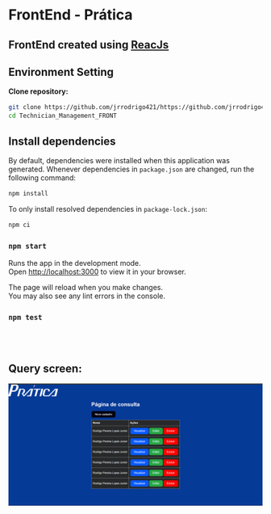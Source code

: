 # FrontEnd - Prática

## FrontEnd created using [ReacJs](https://react.dev/learn) 

## Environment Setting

**Clone repository:**
```sh
git clone https://github.com/jrrodrigo421/https://github.com/jrrodrigo421/Technician_Management_FRONT
cd Technician_Management_FRONT
```

## Install dependencies

By default, dependencies were installed when this application was generated.
Whenever dependencies in `package.json` are changed, run the following command:

```sh
npm install
```

To only install resolved dependencies in `package-lock.json`:

```sh
npm ci
```


### `npm start`

Runs the app in the development mode.\
Open [http://localhost:3000](http://localhost:3000) to view it in your browser.

The page will reload when you make changes.\
You may also see any lint errors in the console.

### `npm test`

<br>
<br>

## Query screen:
![Tela de Consulta](./public/home.png)